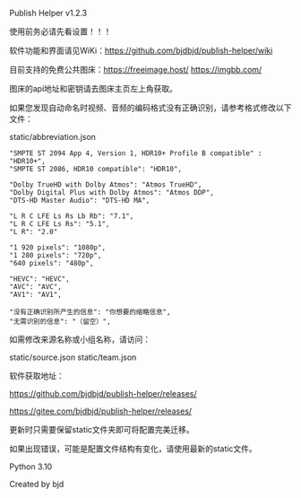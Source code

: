 Publish Helper v1.2.3

使用前务必请先看设置！！！

软件功能和界面请见WiKi：https://github.com/bjdbjd/publish-helper/wiki

目前支持的免费公共图床：https://freeimage.host/ https://imgbb.com/

图床的api地址和密钥请去图床主页左上角获取。

如果您发现自动命名时视频、音频的编码格式没有正确识别，请参考格式修改以下文件：

static/abbreviation.json

    "SMPTE ST 2094 App 4, Version 1, HDR10+ Profile B compatible" : "HDR10+",
    "SMPTE ST 2086, HDR10 compatible": "HDR10",

    "Dolby TrueHD with Dolby Atmos": "Atmos TrueHD",
    "Dolby Digital Plus with Dolby Atmos": "Atmos DDP",
    "DTS-HD Master Audio": "DTS-HD MA",

    "L R C LFE Ls Rs Lb Rb": "7.1",
    "L R C LFE Ls Rs": "5.1",
    "L R": "2.0"

    "1 920 pixels": "1080p",
    "1 280 pixels": "720p",
    "640 pixels": "480p",

    "HEVC": "HEVC",
    "AVC": "AVC",
    "AV1": "AV1",

    "没有正确识别所产生的信息": "你想要的缩略信息",
    "无需识别的信息": "（留空）",

如需修改来源名称或小组名称，请访问：

static/source.json
static/team.json

软件获取地址：

https://github.com/bjdbjd/publish-helper/releases/

https://gitee.com/bjdbjd/publish-helper/releases/

更新时只需要保留static文件夹即可将配置完美迁移。

如果出现错误，可能是配置文件结构有变化，请使用最新的static文件。

Python 3.10

Created by bjd